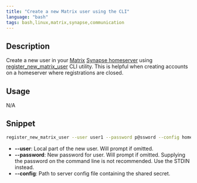 ```yaml
---
title: "Create a new Matrix user using the CLI"
language: "bash"
tags: bash,linux,matrix,synapse,communication
---
```


## Description

Create a new user in your [Matrix](https://matrix.org/) [Synapse homeserver](https://github.com/matrix-org/synapse/) using [register_new_matrix_user](https://manpages.debian.org/buster/matrix-synapse/register_new_matrix_user.1.en.html) CLI utility. This is helpful when creating accounts on a homeserver where registrations are closed.

## Usage

N/A

## Snippet

```bash
register_new_matrix_user --user user1 --password p@ssword --config homeserver-config.yaml
```

- **--user**: Local part of the new user. Will prompt if omitted.
- **--password**: New password for user. Will prompt if omitted. Supplying the password on the command line is not recommended. Use the STDIN instead.
- **--config**: Path to server config file containing the shared secret.